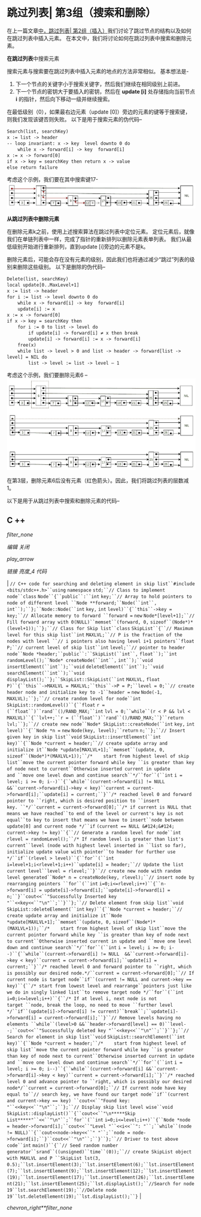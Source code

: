 # 跳过列表| 第3组（搜索和删除）

在上一篇文章[中，跳过列表| 第2组（插入）](https://www.geeksforgeeks.org/skip-list-set-2-insertion/)我们讨论了跳过节点的结构以及如何在跳过列表中插入元素。 在本文中，我们将讨论如何在跳过列表中搜索和删除元素。

**在跳过列表**中搜索元素

搜索元素与搜索要在跳过列表中插入元素的地点的方法非常相似。 基本想法是-

1.  下一个节点的关键字小于搜索关键字，然后我们继续在相同级别上前进。
2.  下一个节点的密钥大于要插入的密钥，然后在 **update [i]** 处存储指向当前节点 **i** 的指针，然后向下移动一级并继续搜索。

在最低级别（0），如果最右边元素（update [0]）旁边的元素的键等于搜索键，则我们发现该键否则失败。
以下是用于搜索元素的伪代码–

```
Search(list, searchKey)
x := list -> header
-- loop invariant: x -> key  level downto 0 do
    while x -> forward[i] -> key  forward[i]
x := x -> forward[0]
if x -> key = searchKey then return x -> value
else return failure

```

考虑这个示例，我们要在其中搜索键17-
![searching key](img/2bdf7161cd0ad83c95317e02d2c93064.png)

**从跳过列表中删除元素**

在删除元素k之前，使用上述搜索算法在跳过列表中定位元素。 定位元素后，就像我们在单链列表中一样，完成了指针的重新排列以删除元素表单列表。 我们从最低级别开始进行重新排列，直到update [i]旁边的元素不是k。

删除元素后，可能会存在没有元素的级别，因此我们也将通过减少“跳过”列表的级别来删除这些级别。 以下是删除的伪代码–

```
Delete(list, searchKey)
local update[0..MaxLevel+1]
x := list -> header
for i := list -> level downto 0 do
    while x -> forward[i] -> key  forward[i]
    update[i] := x
x := x -> forward[0]
if x -> key = searchKey then
    for i := 0 to list -> level do
        if update[i] -> forward[i] ≠ x then break
        update[i] -> forward[i] := x -> forward[i]
    free(x)
    while list -> level > 0 and list -> header -> forward[list -> level] = NIL do
        list -> level := list -> level – 1

```

考虑这个示例，我们要删除元素6 –
![deletion](img/442ce94e4574ae8099bc5f659511daee.png)

在第3层，删除元素6后没有元素（红色箭头）。因此，我们将跳过列表的层数减1。

以下是用于从跳过列表中搜索和删除元素的代码–

## C ++

*filter_none*

*编辑*
*关闭*

*play_arrow*

*链接*
*亮度_4*
*代码*

| `// C++ code for searching and deleting element in skip list``#include <bits/stdc++.h>``using` `namespace` `std;``// Class to implement node``class` `Node``{``public``:``int` `key;``// Array to hold pointers to node of different level ``Node **forward;``Node(``int``,` `int``);``};``Node::Node(``int` `key,` `int` `level)``{``this``->key = key;``// Allocate memory to forward ``forward =` `new` `Node*[level+1];``// Fill forward array with 0(NULL)``memset``(forward, 0,` `sizeof``(Node*)*(level+1));``};``// Class for Skip list``class` `SkipList``{``// Maximum level for this skip list``int` `MAXLVL;``// P is the fraction of the nodes with level ``// i pointers also having level i+1 pointers``float` `P;``// current level of skip list``int` `level;``// pointer to header node``Node *header;``public``:``SkipList(``int``,` `float``);``int` `randomLevel();``Node* createNode(``int``,` `int``);``void` `insertElement(``int``);``void` `deleteElement(``int``);``void` `searchElement(``int``);``void` `displayList();``};``SkipList::SkipList(``int` `MAXLVL,` `float` `P)``{``this``->MAXLVL = MAXLVL;``this``->P = P;``level = 0;``// create header node and initialize key to -1``header =` `new` `Node(-1, MAXLVL);``};``// create random level for node``int` `SkipList::randomLevel()``{``float` `r = (``float``)``rand``()/RAND_MAX;``int` `lvl = 0;``while``(r < P && lvl < MAXLVL)``{``lvl++;``r = (``float``)``rand``()/RAND_MAX;``}``return` `lvl;``};``// create new node``Node* SkipList::createNode(``int` `key,` `int` `level)``{``Node *n =` `new` `Node(key, level);``return` `n;``};``// Insert given key in skip list``void` `SkipList::insertElement(``int` `key)``{``Node *current = header;``// create update array and initialize it``Node *update[MAXLVL+1];``memset``(update, 0,` `sizeof``(Node*)*(MAXLVL+1));``/*    start from highest level of skip list``move the current pointer forward while key ``is greater than key of node next to current``Otherwise inserted current in update and ``move one level down and continue search``*/``for``(``int` `i = level; i >= 0; i--)``{``while``(current->forward[i] != NULL &&``current->forward[i]->key < key)``current = current->forward[i];``update[i] = current;``}``/* reached level 0 and forward pointer to ``right, which is desired position to ``insert key. ``*/``current = current->forward[0];``/* if current is NULL that means we have reached``to end of the level or current's key is not equal``to key to insert that means we have to insert``node between update[0] and current node */``if` `(current == NULL &#124;&#124; current->key != key)``{``// Generate a random level for node``int` `rlevel = randomLevel();``/* If random level is greater than list's current``level (node with highest level inserted in ``list so far), initialize update value with pointer``to header for further use */``if``(rlevel > level)``{``for``(``int` `i=level+1;i<rlevel+1;i++)``update[i] = header;``// Update the list current level``level = rlevel;``}``// create new node with random level generated``Node* n = createNode(key, rlevel);``// insert node by rearranging pointers ``for``(``int` `i=0;i<=rlevel;i++)``{``n->forward[i] = update[i]->forward[i];``update[i]->forward[i] = n;``}``cout<<``"Successfully Inserted key "``<<key<<``"\n"``;``}``};``// Delete element from skip list``void` `SkipList::deleteElement(``int` `key)``{``Node *current = header;``// create update array and initialize it``Node *update[MAXLVL+1];``memset``(update, 0,` `sizeof``(Node*)*(MAXLVL+1));``/*    start from highest level of skip list``move the current pointer forward while key ``is greater than key of node next to current``Otherwise inserted current in update and ``move one level down and continue search``*/``for``(``int` `i = level; i >= 0; i--)``{``while``(current->forward[i] != NULL  &&``current->forward[i]->key < key)``current = current->forward[i];``update[i] = current;``}``/* reached level 0 and forward pointer to ``right, which is possibly our desired node.*/``current = current->forward[0];``// If current node is target node``if``(current != NULL and current->key == key)``{``/* start from lowest level and rearrange``pointers just like we do in singly linked list``to remove target node */``for``(``int` `i=0;i<=level;i++)``{``/* If at level i, next node is not target ``node, break the loop, no need to move ``further level */``if``(update[i]->forward[i] != current)``break``;``update[i]->forward[i] = current->forward[i];``}``// Remove levels having no elements ``while``(level>0 &&``header->forward[level] == 0)``level--;``cout<<``"Successfully deleted key "``<<key<<``"\n"``;``}``};``// Search for element in skip list``void` `SkipList::searchElement(``int` `key)``{``Node *current = header;``/*    start from highest level of skip list``move the current pointer forward while key ``is greater than key of node next to current``Otherwise inserted current in update and ``move one level down and continue search``*/``for``(``int` `i = level; i >= 0; i--)``{``while``(current->forward[i] &&``current->forward[i]->key < key)``current = current->forward[i];``}``/* reached level 0 and advance pointer to ``right, which is possibly our desired node*/``current = current->forward[0];``// If current node have key equal to``// search key, we have found our target node``if``(current and current->key == key) ``cout<<``"Found key: "``<<key<<``"\n"``;``};``// Display skip list level wise``void` `SkipList::displayList()``{``cout<<``"\n*****Skip List*****"``<<``"\n"``;``for``(``int` `i=0;i<=level;i++)``{``Node *node = header->forward[i];``cout<<``"Level "``<<i<<``": "``;``while``(node != NULL)``{``cout<<node->key<<``" "``;``node = node->forward[i];``}``cout<<``"\n"``;``}``};``// Driver to test above code``int` `main()``{``// Seed random number generator``srand``((unsigned)``time``(0));``// create SkipList object with MAXLVL and P ``SkipList lst(3, 0.5);``lst.insertElement(3);``lst.insertElement(6);``lst.insertElement(7);``lst.insertElement(9);``lst.insertElement(12);``lst.insertElement(19);``lst.insertElement(17);``lst.insertElement(26);``lst.insertElement(21);``lst.insertElement(25);``lst.displayList();``//Search for node 19``lst.searchElement(19);``//Delete node 19``lst.deleteElement(19);``lst.displayList();``}` |

*chevron_right**filter_none*